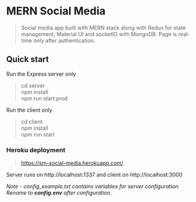 # MERN Social Media
> Social media app built with MERN stack along with Redux for state management, Material UI and socketIO with MongoDB. Page is real-time only after authentication.
## Quick start

Run the Express server only
>cd server<br/>
npm install<br/>
npm run start:prod<br/>


Run the client only
>cd client<br/>
npm install<br/>
npm run start<br/>


### Heroku deployment
>https://sm-social-media.herokuapp.com/

Server runs on http://localhost:1337 and client on http://localhost:3000

*Note - config_example.txt contains variables for server configuration. Rename to **config.env** after configuration.*
